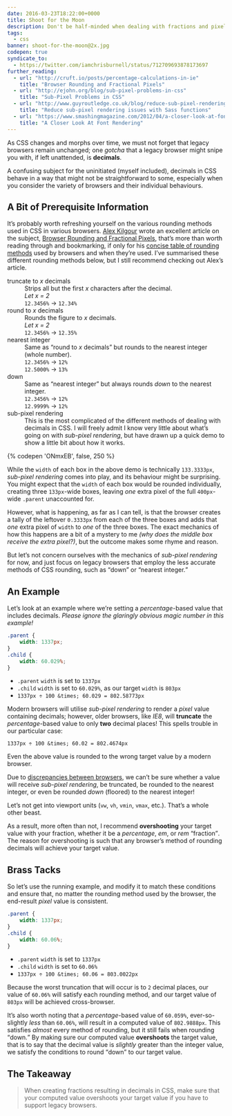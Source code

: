 ```yaml
---
date: 2016-03-23T18:22:00+0000
title: Shoot for the Moon
description: Don't be half-minded when dealing with fractions and pixels. How can we ensure all browsers interpret fractions in our CSS equally?
tags:
  - css
banner: shoot-for-the-moon@2x.jpg
codepen: true
syndicate_to:
  - https://twitter.com/iamchrisburnell/status/712709693878173697
further_reading:
  - url: "http://cruft.io/posts/percentage-calculations-in-ie"
    title: "Browser Rounding and Fractional Pixels"
  - url: "http://ejohn.org/blog/sub-pixel-problems-in-css"
    title: "Sub-Pixel Problems in CSS"
  - url: "http://www.guyroutledge.co.uk/blog/reduce-sub-pixel-rendering-with-sass"
    title: "Reduce sub-pixel rendering issues with Sass functions"
  - url: "https://www.smashingmagazine.com/2012/04/a-closer-look-at-font-rendering"
    title: "A Closer Look At Font Rendering"
---
```


As CSS changes and morphs over time, we must not forget that legacy browsers remain unchanged; one *gotcha* that a legacy browser might snipe you with, if left unattended, is **decimals**.

A confusing subject for the uninitiated (myself included), decimals in CSS behave in a way that might not be straightforward to some, especially when you consider the variety of browsers and their individual behaviours.


<h2 id="prerequisite-information">A Bit of Prerequisite Information</h2>

It’s probably worth refreshing yourself on the various rounding methods used in CSS in various browsers. [Alex Kilgour](https://github.com/howlingmad/) wrote an excellent article on the subject, [Browser Rounding and Fractional Pixels](https://cruft.io/posts/percentage-calculations-in-ie/), that’s more than worth reading through and bookmarking, if only for his [concise table of rounding methods](http://cruft.io/posts/percentage-calculations-in-ie/#browser-table) used by browsers and when they’re used. I’ve summarised these different rounding methods below, but I still recommend checking out Alex’s article.

<dl>
    <dt>truncate to <em>x</em> decimals</dt>
    <dd>
        Strips all but the first <em>x</em> characters after the decimal.<br>
        <em>Let x = 2</em><br>
        <code>12.3456%</code> → <code>12.34%</code>
    </dd>
    <dt>round to <em>x</em> decimals</dt>
    <dd>
        Rounds the figure to <em>x</em> decimals.<br>
        <em>Let x = 2</em><br>
        <code>12.3456%</code> → <code>12.35%</code>
    </dd>
    <dt>nearest integer</dt>
    <dd>
        Same as <q>round to <em>x</em> decimals</q> but rounds to the nearest integer (whole number).<br>
        <code>12.3456%</code> → <code>12%</code><br>
        <code>12.5000%</code> → <code>13%</code>
    </dd>
    <dt>down</dt>
    <dd>
        Same as <q>nearest integer</q> but always rounds <em>down</em> to the nearest integer.<br>
        <code>12.3456%</code> → <code>12%</code><br>
        <code>12.9999%</code> → <code>12%</code>
    </dd>
    <dt>sub-pixel rendering</dt>
    <dd>
        This is the most complicated of the different methods of dealing with decimals in CSS. I will freely admit I know very little about what’s going on with <em>sub-pixel rendering</em>, but have drawn up a quick demo to show a little bit about how it works.
    </dd>
</dl>

{% codepen 'ONmxEB', false, 250 %}

While the `width` of each box in the above demo is technically `133.3333px`, *sub-pixel rendering* comes into play, and its behaviour might be surprising. You might expect that the `width` of each box would be rounded individually, creating three `133px`-wide boxes, leaving *one* extra pixel of the full `400px`-wide `.parent` unaccounted for.

However, what is happening, as far as I can tell, is that the browser creates a tally of the leftover `0.3333px` from each of the three boxes and adds that *one* extra pixel of `width` to *one* of the three boxes. The exact mechanics of how this happens are a bit of a mystery to me *(why does the middle box receive the extra pixel?)*, but the outcome makes some rhyme and reason.

But let’s not concern ourselves with the mechanics of *sub-pixel rendering* for now, and just focus on legacy browsers that employ the less accurate methods of CSS rounding, such as <q>down</q> or <q>nearest integer.</q>


## An Example

Let’s look at an example where we’re setting a *percentage*-based value that includes decimals. *Please ignore the glaringly obvious magic number in this example!*

```css
.parent {
    width: 1337px;
}
.child {
    width: 60.029%;
}
```

- `.parent` `width` is set to `1337px`
- `.child` `width` is set to `60.029%`, as our target `width` is `803px`
- `1337px ÷ 100 &times; 60.029 = 802.58773px`

Modern browsers will utilise *sub-pixel rendering* to render a *pixel* value containing decimals; however, older browsers, like *IE8*, will **truncate** the *percentage*-based value to only **two** decimal places! This spells trouble in our particular case:

`1337px ÷ 100 &times; 60.02 = 802.4674px`

Even the above value is rounded to the wrong target value by a modern browser.

Due to [discrepancies between browsers](http://cruft.io/posts/percentage-calculations-in-ie/#browser-table), we can’t be sure whether a value will receive *sub-pixel rendering*, be truncated, be rounded to the nearest integer, or even be rounded *down* (floored) to the nearest integer!

<aside>
    <p>Let’s not get into viewport units (<code>vw</code>, <code>vh</code>, <code>vmin</code>, <code>vmax</code>, etc.). That’s a whole other beast.</p>
</aside>

As a result, more often than not, I recommend **overshooting** your target value with your fraction, whether it be a *percentage*, *em*, or *rem* <q>fraction</q>. The reason for overshooting is such that any browser’s method of rounding decimals will achieve your target value.


## Brass Tacks

So let’s use the running example, and modify it to match these conditions and ensure that, no matter the rounding method used by the browser, the end-result *pixel* value is consistent.

```css
.parent {
    width: 1337px;
}
.child {
    width: 60.06%;
}
```

- `.parent` `width` is set to `1337px`
- `.child` `width` is set to `60.06%`
- `1337px ÷ 100 &times; 60.06 = 803.0022px`

Because the worst truncation that will occur is to `2` decimal places, our value of `60.06%` will satisfy each rounding method, and our target value of `803px` will be achieved cross-browser.

It’s also worth noting that a *percentage*-based value of `60.059%`, ever-so-slightly *less* than `60.06%`, will result in a computed value of `802.9888px`. This satisfies *almost* every method of rounding, but it still fails when rounding <q>down.</q> By making sure our computed value **overshoots** the target value, that is to say that the decimal value is *slightly* greater than the integer value, we satisfy the conditions to round <q>down</q> to our target value.


<h2 id="tldr">The Takeaway</h2>

> When creating fractions resulting in decimals in CSS, make sure that your computed value overshoots your target value if you have to support legacy browsers.
